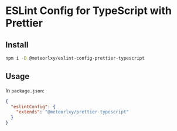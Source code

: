 # ESLint Config for TypeScript with Prettier

## Install

```sh
npm i -D @meteorlxy/eslint-config-prettier-typescript
```

## Usage

In `package.json`:

```json
{
  "eslintConfig": {
    "extends": "@meteorlxy/prettier-typescript"
  }
}
```
